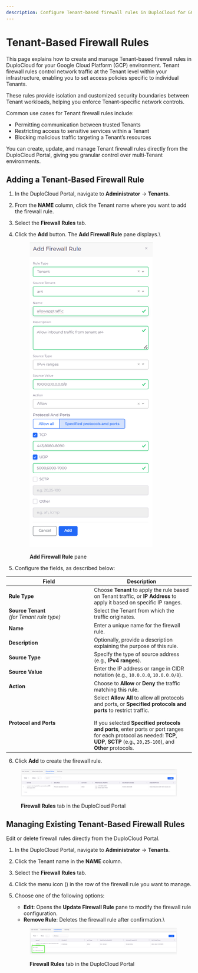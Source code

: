 ```yaml
---
description: Configure Tenant-based firewall rules in DuploCloud for GCP environments
---
```


# Tenant-Based Firewall Rules

This page explains how to create and manage Tenant-based firewall rules in DuploCloud for your Google Cloud Platform (GCP) environment. Tenant firewall rules control network traffic at the Tenant level within your infrastructure, enabling you to set access policies specific to individual Tenants.

These rules provide isolation and customized security boundaries between Tenant workloads, helping you enforce Tenant-specific network controls.

Common use cases for Tenant firewall rules include:

* Permitting communication between trusted Tenants
* Restricting access to sensitive services within a Tenant
* Blocking malicious traffic targeting a Tenant’s resources

You can create, update, and manage Tenant firewall rules directly from the DuploCloud Portal, giving you granular control over multi-Tenant environments.

## Adding a Tenant-Based Firewall Rule

1. In the DuploCloud Portal, navigate to **Administrator** -> **Tenants**.
2. From the **NAME** column, click the Tenant name where you want to add the firewall rule.
3. Select the **Firewall Rules** tab.
4.  Click the **Add** button. The **Add Firewall Rule** pane displays.\


    <div align="left"><figure><img src="../../../.gitbook/assets/Screenshot (638).png" alt=""><figcaption><p><strong>Add Firewall Rule</strong> pane</p></figcaption></figure></div>
5. Configure the fields, as described below:

<table data-header-hidden><thead><tr><th width="217.5555419921875">Field</th><th>Description</th></tr></thead><tbody><tr><td><strong>Rule Type</strong></td><td>Choose <strong>Tenant</strong> to apply the rule based on Tenant traffic, or <strong>IP Address</strong> to apply it based on specific IP ranges.</td></tr><tr><td><strong>Source Tenant</strong><br><em>(for Tenant rule type)</em></td><td>Select the Tenant from which the traffic originates.</td></tr><tr><td><strong>Name</strong></td><td>Enter a unique name for the firewall rule.</td></tr><tr><td><strong>Description</strong></td><td>Optionally, provide a description explaining the purpose of this rule.</td></tr><tr><td><strong>Source Type</strong></td><td>Specify the type of source address (e.g., <strong>IPv4 ranges</strong>).</td></tr><tr><td><strong>Source Value</strong></td><td>Enter the IP address or range in CIDR notation (e.g., <code>10.0.0.0</code>, <code>10.0.0.0/8</code>).</td></tr><tr><td><strong>Action</strong></td><td>Choose to <strong>Allow</strong> or <strong>Deny</strong> the traffic matching this rule.</td></tr><tr><td><strong>Protocol and Ports</strong></td><td>Select <strong>Allow All</strong> to allow all protocols and ports, or <strong>Specified protocols and ports</strong> to restrict traffic. <br><br>If you selected <strong>Specified protocols and ports</strong>, enter ports or port ranges for each protocol as needed: <strong>TCP</strong>, <strong>UDP</strong>, <strong>SCTP</strong> (e.g., <code>20,25-100</code>), and <strong>Other</strong> protocols.</td></tr></tbody></table>

6. Click **Add** to create the firewall rule.

<figure><img src="../../../.gitbook/assets/Screenshot (639).png" alt=""><figcaption><p><strong>Firewall Rules</strong> tab in the DuploCloud Portal</p></figcaption></figure>

## Managing Existing Tenant-Based Firewall Rules

Edit or delete firewall rules directly from the DuploCloud Portal.&#x20;

1. In the DuploCloud Portal, navigate to **Administrator** -> **Tenants**.
2. Click the Tenant  name in the **NAME** column.
3. Select the **Firewall Rules** tab.
4. Click the menu icon (<img src="../../../.gitbook/assets/menu icon (2) (2).avif" alt="" data-size="line">) in the row of the firewall rule you want to manage.
5.  Choose one of the following options:

    * **Edit**: Opens the **Update Firewall Rule** pane to modify the firewall rule configuration.
    * **Remove Rule**: Deletes the firewall rule after confirmation.\


    <figure><img src="../../../.gitbook/assets/Screenshot (613).png" alt=""><figcaption><p><strong>Firewall Rules</strong> tab in the DuploCloud Portal</p></figcaption></figure>

